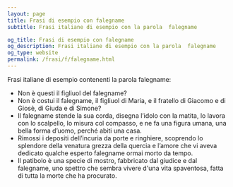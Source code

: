 ```yaml
---
layout: page
title: Frasi di esempio con falegname 
subtitle: Frasi italiane di esempio con la parola  falegname

og_title: Frasi di esempio con falegname 
og_description: Frasi italiane di esempio con la parola  falegname
og_type: website
permalink: /frasi/f/falegname.html
---
```


Frasi italiane di esempio contenenti la parola falegname:


- Non è questi il figliuol del falegname?
- Non è costui il falegname, il figliuol di Maria, e il fratello di Giacomo e di Giosè, di Giuda e di Simone?
- Il falegname stende la sua corda, disegna l’idolo con la matita, lo lavora con lo scalpello, lo misura col compasso, e ne fa una figura umana, una bella forma d’uomo, perché abiti una casa.
- Rimossi i depositi dell’incuria da porte e ringhiere, scoprendo lo splendore della venatura grezza della quercia e l’amore che vi aveva dedicato qualche esperto falegname ormai morto da tempo.
- Il patibolo è una specie di mostro, fabbricato dal giudice e dal falegname, uno spettro che sembra vivere d'una vita spaventosa, fatta di tutta la morte che ha procurato.
